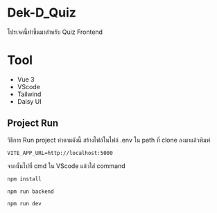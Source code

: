 # Dek-D_Quiz

โปรเจคนี้ทำขึ้นมาสำหรับ Quiz Frontend 

# Tool
- Vue 3
- VScode
- Tailwind
- Daisy UI


## Project Run 
วิธีการ Run project ทำตามดังนี้
สร้างไฟล์ในไฟล์ .env ใน path ที่ clone ลงมาแล้วพิมพ์
```
VITE_APP_URL=http://localhost:5000
```
จากนั้นไปที่ cmd ใน VScode แล้วใส่ command
```cmd
npm install
```

```cmd
npm run backend
```

```cmd
npm run dev
```


